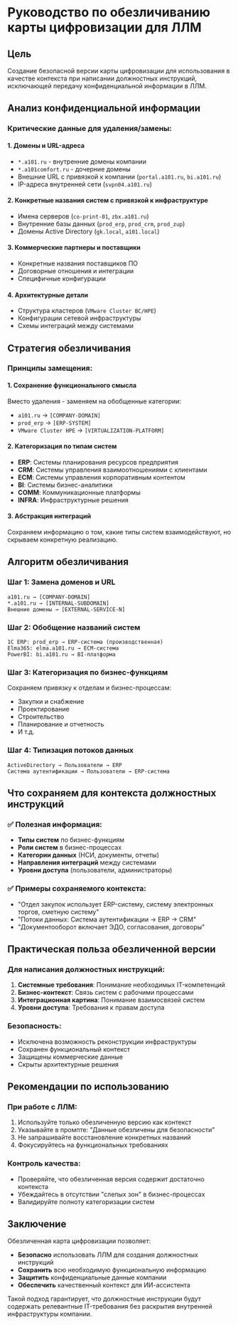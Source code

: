 # Руководство по обезличиванию карты цифровизации для ЛЛМ

## Цель
Создание безопасной версии карты цифровизации для использования в качестве контекста при написании должностных инструкций, исключающей передачу конфиденциальной информации в ЛЛМ.

## Анализ конфиденциальной информации

### Критические данные для удаления/замены:

#### 1. **Домены и URL-адреса**
- `*.a101.ru` - внутренние домены компании
- `*.a101comfort.ru` - дочерние домены  
- Внешние URL с привязкой к компании (`portal.a101.ru`, `bi.a101.ru`)
- IP-адреса внутренней сети (`svpn04.a101.ru`)

#### 2. **Конкретные названия систем с привязкой к инфраструктуре**
- Имена серверов (`co-print-01`, `zbx.a101.ru`)
- Внутренние базы данных (`prod_erp`, `prod_crm`, `prod_zup`)
- Домены Active Directory (`gk.local`, `a101.local`)

#### 3. **Коммерческие партнеры и поставщики**
- Конкретные названия поставщиков ПО
- Договорные отношения и интеграции
- Специфичные конфигурации

#### 4. **Архитектурные детали**
- Структура кластеров (`VMware Cluster BC/HPE`)
- Конфигурации сетевой инфраструктуры
- Схемы интеграций между системами

## Стратегия обезличивания

### Принципы замещения:

#### 1. **Сохранение функционального смысла**
Вместо удаления - заменяем на обобщенные категории:
- `a101.ru` → `[COMPANY-DOMAIN]`
- `prod_erp` → `[ERP-SYSTEM]`
- `VMware Cluster HPE` → `[VIRTUALIZATION-PLATFORM]`

#### 2. **Категоризация по типам систем**
- **ERP**: Системы планирования ресурсов предприятия
- **CRM**: Системы управления взаимоотношениями с клиентами  
- **ECM**: Системы управления корпоративным контентом
- **BI**: Системы бизнес-аналитики
- **COMM**: Коммуникационные платформы
- **INFRA**: Инфраструктурные решения

#### 3. **Абстракция интеграций**
Сохраняем информацию о том, какие типы систем взаимодействуют, но скрываем конкретную реализацию.

## Алгоритм обезличивания

### Шаг 1: Замена доменов и URL
```
a101.ru → [COMPANY-DOMAIN]
*.a101.ru → [INTERNAL-SUBDOMAIN]
Внешние домены → [EXTERNAL-SERVICE-N]
```

### Шаг 2: Обобщение названий систем
```
1C ERP: prod_erp → ERP-система (производственная)
Elma365: elma.a101.ru → ECM-система
PowerBI: bi.a101.ru → BI-платформа
```

### Шаг 3: Категоризация по бизнес-функциям
Сохраняем привязку к отделам и бизнес-процессам:
- Закупки и снабжение
- Проектирование  
- Строительство
- Планирование и отчетность
- И т.д.

### Шаг 4: Типизация потоков данных
```
ActiveDirectory → Пользователи → ERP
Система аутентификации → Пользователи → ERP-система
```

## Что сохраняем для контекста должностных инструкций

### ✅ Полезная информация:
- **Типы систем** по бизнес-функциям
- **Роли систем** в бизнес-процессах  
- **Категории данных** (НСИ, документы, отчеты)
- **Направления интеграций** между системами
- **Уровни доступа** (пользователи, администраторы)

### ✅ Примеры сохраняемого контекста:
- "Отдел закупок использует ERP-систему, систему электронных торгов, сметную систему"
- "Потоки данных: Система аутентификации → ERP → CRM"
- "Документооборот включает ЭДО, согласования, договоры"

## Практическая польза обезличенной версии

### Для написания должностных инструкций:
1. **Системные требования**: Понимание необходимых IT-компетенций
2. **Бизнес-контекст**: Связь систем с рабочими процессами
3. **Интеграционная картина**: Понимание взаимосвязей систем
4. **Уровни доступа**: Требования к правам доступа

### Безопасность:
- Исключена возможность реконструкции инфраструктуры
- Сохранен функциональный контекст
- Защищены коммерческие данные
- Скрыты архитектурные решения

## Рекомендации по использованию

### При работе с ЛЛМ:
1. Используйте только обезличенную версию как контекст
2. Указывайте в промпте: "Данные обезличены для безопасности"
3. Не запрашивайте восстановление конкретных названий
4. Фокусируйтесь на функциональных требованиях

### Контроль качества:
- Проверяйте, что обезличенная версия содержит достаточно контекста
- Убеждайтесь в отсутствии "слепых зон" в бизнес-процессах
- Валидируйте полноту категоризации систем

## Заключение

Обезличенная карта цифровизации позволяет:
- **Безопасно** использовать ЛЛМ для создания должностных инструкций
- **Сохранить** всю необходимую функциональную информацию
- **Защитить** конфиденциальные данные компании
- **Обеспечить** качественный контекст для ИИ-ассистента

Такой подход гарантирует, что должностные инструкции будут содержать релевантные IT-требования без раскрытия внутренней инфраструктуры компании.